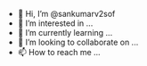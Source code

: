 - 👋 Hi, I’m @sankumarv2sof
- 👀 I’m interested in ...
- 🌱 I’m currently learning ...
- 💞️ I’m looking to collaborate on ...
- 📫 How to reach me ...

<!---
sankumarv2sof/sankumarv2sof is a ✨ special ✨ repository because its `README.md` (this file) appears on your GitHub profile.
You can click the Preview link to take a look at your changes.
--->
